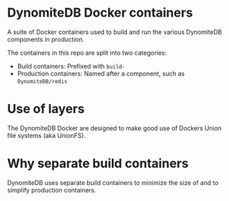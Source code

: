 # DynomiteDB Docker containers

A suite of Docker containers used to build and run the various DynomiteDB components in production.

The containers in this repo are split into two categories:

- Build containers: Prefixed with `build-`
- Production containers: Named after a component, such as `DynomiteDB/redis`

# Use of layers

The DynomiteDB Docker are designed to make good use of Dockers Union file systems (aka UnionFS).

# Why separate build containers

DynomiteDB uses separate build containers to minimize the size of and to simplify production containers. 
